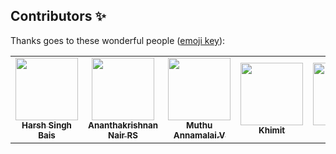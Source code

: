 ## Contributors ✨

Thanks goes to these wonderful people ([emoji key](https://allcontributors.org/docs/en/emoji-key)):

<!-- ALL-CONTRIBUTORS-LIST:START - Do not remove or modify this section -->
<!-- prettier-ignore-start -->
<!-- markdownlint-disable -->
<table>
  <tr>
      <td align="center"><a href="https://github.com/harshsbais"><img src="https://avatars1.githubusercontent.com/u/43093686?s=460&u=62860f0fa1d2f99a341434cff702a3010d9319bf&v=4" width="100px;" alt=""/><br /><sub><b>Harsh Singh Bais 
</b></sub></a><br />
       <td align="center"><a href="https://github.com/akrish4"><img src="https://avatars1.githubusercontent.com/u/61831021?s=460&u=31f7ece09fb07c20b3b97673f448e762dc0946b0&v=4" width="100px;" alt=""/><br /><sub><b>Ananthakrishnan Nair RS 
</b></sub></a><br />
       <td align="center"><a href="https://github.com/muthuannamalai12"><img src="https://avatars0.githubusercontent.com/u/64524822?s=460&u=c1f8f317ca1eb1340f411b69b3b7c85446303ae5&v=4" width="100px;" alt=""/><br /><sub><b>Muthu Annamalai.V
</b></sub></a><br />
       <td align="center"><a href="https://github.com/Khimit"><img src="https://avatars0.githubusercontent.com/u/46605529?s=460&u=7d782c84315c0fe81ba2e12e00170798cd1fd4ed&v=4" width="100px;" alt=""/><br /><sub><b>Khimit
</b></sub></a><br />
       <td align="center"><a href="https://github.com/tharunc"><img src="https://avatars0.githubusercontent.com/u/68283386?s=460&v=4" width="100px;" alt=""/><br /><sub><b>tharunc 
</b></sub></a><br />
       <td align="center"><a href="https://github.com/amanchande"><img src="https://avatars2.githubusercontent.com/u/40210413?s=460&v=4" width="100px;" alt=""/><br /><sub><b>Aman Chande 
</b></sub></a><br />
       <td align="center"><a href="https://github.com/Rohit-bisht-rise
"><img src="https://avatars2.githubusercontent.com/u/61354524?s=460&u=ef331a1bb8819e7f87be96cdf1c0665b12a80a00&v=4" width="100px;" alt=""/><br /><sub><b>Rohit Bisht
</b></sub></a><br />
       <td align="center"><a href="https://github.com/musavveer"><img src="https://avatars1.githubusercontent.com/u/62888562?s=460&u=584c4b33d04caae5c200f29e19a26ffdcfe49393&v=4" width="100px;" alt=""/><br /><sub><b>Musavveer Rehaman
</b></sub></a><br />
     
